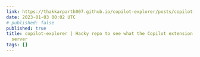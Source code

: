 ```yaml
---
link: https://thakkarparth007.github.io/copilot-explorer/posts/copilot-internals
date: 2023-01-03 00:02 UTC
# published: false
published: true
title: copilot-explorer | Hacky repo to see what the Copilot extension sends to the
  server
tags: []
---
```




